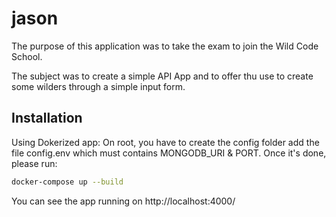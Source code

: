 # jason


The purpose of this application was to take the exam to join the Wild Code School.

The subject was to create a simple API App and to offer thu use to create some wilders through a simple input form.
  

## Installation

Using Dokerized app:
On root, you have to create the config folder add the file config.env which must contains MONGODB_URI & PORT.
Once it's done, please run:


```bash
docker-compose up --build
```

You can see the app running on
http://localhost:4000/

